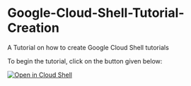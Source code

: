 # Google-Cloud-Shell-Tutorial-Creation
A Tutorial on how to create Google Cloud Shell tutorials

To begin the tutorial, click on the button given below:

[![Open in Cloud Shell](http://gstatic.com/cloudssh/images/open-btn.png)](https://console.cloud.google.com/cloudshell/open?git_repo=https://github.com/rominirani/Google-Cloud-Shell-Tutorial-Creation&tutorial=tutorial.md)

